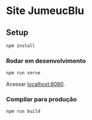 # Site JumeucBlu

## Setup

```bash
npm install
```

### Rodar em desenvolvimento

```bash
npm run serve
```

Acessar [localhost:8080](http://localhost:8080/).

### Compilar para produção

```bash
npm run build
```
